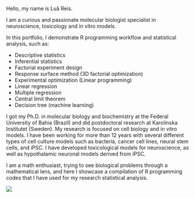 Hello, my name is Luã Reis. 

I am a curious and passionate molecular biologist specialist in neuroscience, toxicology and in vitro models.

In this portfolio, I demonstrate R programming workflow and statistical analysis, such as:
- Descriptive statistics
- Inferential statistics
- Factorial experiment design
- Response surface method (3D factorial optimization)
- Experimental optimization (Linear programming)
- Linear regression
- Multiple regression
- Central limit theorem
- Decision tree (machine learning)

I got my Ph.D. in molecular biology and biochemistry at the Federal University of Bahia (Brazil) and did postdoctoral research at Karolinska Institutet (Sweden). My research is focused on cell biology and in vitro models. I have been working for more than 12 years with several different types of cell culture models such as bacteria, cancer cell lines, neural stem cells, and iPSC. I have developed toxicological models for neuroscience, as well as hypothalamic neuronal models derived from iPSC. 

I am a math enthusiast, trying to see biological problems through a mathematical lens, and here I showcase a compilation of R programming codes that I have used for my research statistical analysis.



![](https://komarev.com/ghpvc/?username=luataina)
